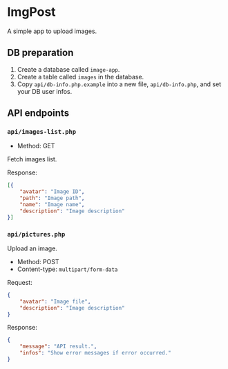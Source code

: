 # ImgPost

A simple app to upload images.

## DB preparation

1. Create a database called `image-app`.
2. Create a table called `images` in the database.
3. Copy `api/db-info.php.example` into a new file, `api/db-info.php`, and set your DB user infos.

## API endpoints

### `api/images-list.php`

* Method: GET

Fetch images list.

Response:

```json
[{
    "avatar": "Image ID",
    "path": "Image path",
    "name": "Image name",
    "description": "Image description"
}]
```

### `api/pictures.php`

Upload an image.

* Method: POST
* Content-type: `multipart/form-data`

Request:

```json
{
    "avatar": "Image file",
    "description": "Image description"
}
```

Response:

```json
{
    "message": "API result.",
    "infos": "Show error messages if error occurred."
}
```
